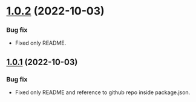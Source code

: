 <a name="1.0.2"></a>
# [1.0.2](https://github.com/ts-stack/ditsmod/releases/tag/1.0.2) (2022-10-03)

### Bug fix

- Fixed only README.

<a name="1.0.1"></a>
## [1.0.1](https://github.com/ts-stack/ditsmod/releases/tag/1.0.1) (2022-10-03)

### Bug fix

- Fixed only README and reference to github repo inside package.json.
